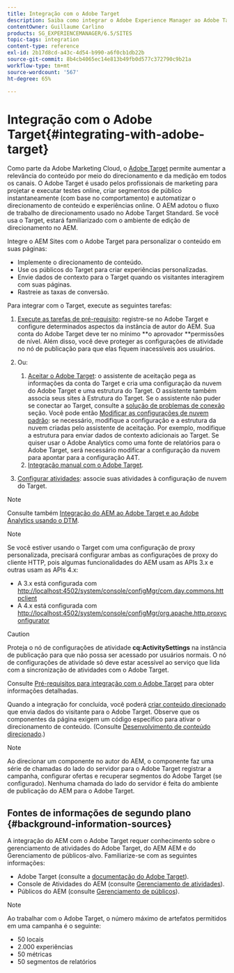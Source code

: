```yaml
---
title: Integração com o Adobe Target
description: Saiba como integrar o Adobe Experience Manager ao Adobe Target.
contentOwner: Guillaume Carlino
products: SG_EXPERIENCEMANAGER/6.5/SITES
topic-tags: integration
content-type: reference
exl-id: 2b17d8cd-a43c-4d54-b990-a6f0cb1db22b
source-git-commit: 8b4cb4065ec14e813b49fb0d577c372790c9b21a
workflow-type: tm+mt
source-wordcount: '567'
ht-degree: 65%

---
```


# Integração com o Adobe Target{#integrating-with-adobe-target}

Como parte da Adobe Marketing Cloud, o [Adobe Target](https://www.adobe.com/ro/solutions/testing-targeting/testandtarget.html) permite aumentar a relevância do conteúdo por meio do direcionamento e da medição em todos os canais. O Adobe Target é usado pelos profissionais de marketing para projetar e executar testes online, criar segmentos de público instantaneamente (com base no comportamento) e automatizar o direcionamento de conteúdo e experiências online. O AEM adotou o fluxo de trabalho de direcionamento usado no Adobe Target Standard. Se você usa o Target, estará familiarizado com o ambiente de edição de direcionamento no AEM.

Integre o AEM Sites com o Adobe Target para personalizar o conteúdo em suas páginas:

* Implemente o direcionamento de conteúdo.
* Use os públicos do Target para criar experiências personalizadas.
* Envie dados de contexto para o Target quando os visitantes interagirem com suas páginas.
* Rastreie as taxas de conversão.

Para integrar com o Target, execute as seguintes tarefas:

1. [Execute as tarefas de pré-requisito](/help/sites-administering/target-requirements.md): registre-se no Adobe Target e configure determinados aspectos da instância de autor do AEM. Sua conta do Adobe Target deve ter no mínimo **o aprovador **permissões de nível. Além disso, você deve proteger as configurações de atividade no nó de publicação para que elas fiquem inacessíveis aos usuários.

1. Ou:

   1. [Aceitar o Adobe Target](/help/sites-administering/opt-in.md): o assistente de aceitação pega as informações da conta do Target e cria uma configuração da nuvem do Adobe Target e uma estrutura do Target. O assistente também associa seus sites à Estrutura do Target. Se o assistente não puder se conectar ao Target, consulte a [solução de problemas de conexão](/help/sites-administering/target-configuring.md#troubleshooting-target-connection-problems) seção. Você pode então [Modificar as configurações de nuvem padrão](/help/sites-administering/target-configuring.md#modifying-the-opt-in-wizard-configurations): se necessário, modifique a configuração e a estrutura da nuvem criadas pelo assistente de aceitação. Por exemplo, modifique a estrutura para enviar dados de contexto adicionais ao Target. Se quiser usar o Adobe Analytics como uma fonte de relatórios para o Adobe Target, será necessário modificar a configuração da nuvem para apontar para a configuração A4T.
   1. [Integração manual com o Adobe Target](/help/sites-administering/target-configuring.md#manually-integrating-with-adobe-target).

1. [Configurar atividades](/help/sites-authoring/activitylib.md): associe suas atividades à configuração de nuvem do Target.

>[!NOTE]
>
>Consulte também [Integração do AEM ao Adobe Target e ao Adobe Analytics usando o DTM](https://helpx.adobe.com/experience-manager/using/integrate-digital-marketing-solutions.html).

>[!NOTE]
>
>Se você estiver usando o Target com uma configuração de proxy personalizada, precisará configurar ambas as configurações de proxy do cliente HTTP, pois algumas funcionalidades do AEM usam as APIs 3.x e outras usam as APIs 4.x:
>
>* A 3.x está configurada com [http://localhost:4502/system/console/configMgr/com.day.commons.httpclient](http://localhost:4502/system/console/configMgr/com.day.commons.httpclient)
>* A 4.x está configurada com [http://localhost:4502/system/console/configMgr/org.apache.http.proxyconfigurator](http://localhost:4502/system/console/configMgr/org.apache.http.proxyconfigurator)
>

>[!CAUTION]
>
>Proteja o nó de configurações de atividade **cq:ActivitySettings** na instância de publicação para que não possa ser acessado por usuários normais. O nó de configurações de atividade só deve estar acessível ao serviço que lida com a sincronização de atividades com o Adobe Target.
>
>Consulte [Pré-requisitos para integração com o Adobe Target](/help/sites-administering/target-requirements.md#securing-the-activity-settings-node) para obter informações detalhadas.

Quando a integração for concluída, você poderá [criar conteúdo direcionado](/help/sites-authoring/content-targeting-touch.md) que envia dados do visitante para o Adobe Target. Observe que os componentes da página exigem um código específico para ativar o direcionamento de conteúdo. (Consulte [Desenvolvimento de conteúdo direcionado](/help/sites-developing/target.md).)

>[!NOTE]
>
>Ao direcionar um componente no autor do AEM, o componente faz uma série de chamadas do lado do servidor para o Adobe Target registrar a campanha, configurar ofertas e recuperar segmentos do Adobe Target (se configurado). Nenhuma chamada do lado do servidor é feita do ambiente de publicação do AEM para o Adobe Target.

## Fontes de informações de segundo plano {#background-information-sources}

A integração do AEM com o Adobe Target requer conhecimento sobre o gerenciamento de atividades do Adobe Target, do AEM AEM e do Gerenciamento de públicos-alvo. Familiarize-se com as seguintes informações:

* Adobe Target (consulte a [documentação do Adobe Target](https://experienceleague.adobe.com/docs/target/using/target-home.html?lang=pt-BR)).
* Console de Atividades do AEM (consulte [Gerenciamento de atividades](/help/sites-authoring/activitylib.md)).
* Públicos do AEM (consulte [Gerenciamento de públicos](/help/sites-authoring/managing-audiences.md)).

>[!NOTE]
>
>Ao trabalhar com o Adobe Target, o número máximo de artefatos permitidos em uma campanha é o seguinte:
>
>* 50 locais
>* 2.000 experiências
>* 50 métricas
>* 50 segmentos de relatórios
>
